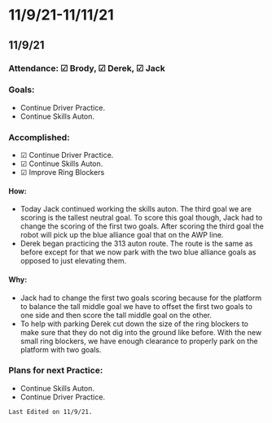 # 11/9/21-11/11/21
## 11/9/21
### Attendance: &#9745; Brody, &#9745; Derek, &#9745; Jack
### Goals:
- Continue Driver Practice.
- Continue Skills Auton.
### Accomplished:
- &#9745; Continue Driver Practice.
- &#9745; Continue Skills Auton.
- &#9745; Improve Ring Blockers
#### How:
- Today Jack continued working the skills auton. The third goal we are scoring is the tallest neutral goal. To score this goal though, Jack had to change the scoring of the first two goals. After scoring the third goal the robot will pick up the blue alliance goal that on the AWP line. 
- Derek began practicing the 313 auton route. The route is the same as before except for that we now park with the two blue alliance goals as opposed to just elevating them.
#### Why:
- Jack had to change the first two goals scoring because for the platform to balance the tall middle goal we have to offset the first two goals to one side and then score the tall middle goal on the other. 
- To help with parking Derek cut down the size of the ring blockers to make sure that they do not dig into the ground like before. With the new small ring blockers, we have enough clearance to properly park on the platform with two goals.
### Plans for next Practice:
- Continue Skills Auton.
- Continue Driver Practice.

```{important}
Last Edited on 11/9/21.
```
